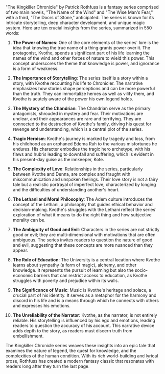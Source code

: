 "The Kingkiller Chronicle" by Patrick Rothfuss is a fantasy series comprised of two main novels, "The Name of the Wind" and "The Wise Man's Fear," with a third, "The Doors of Stone," anticipated. The series is known for its intricate storytelling, deep character development, and unique magic system. Here are ten crucial insights from the series, summarized in 550 words:

1. **The Power of Names**: One of the core elements of the series' lore is the idea that knowing the true name of a thing grants power over it. The protagonist, Kvothe, spends a significant part of his life learning the names of the wind and other forces of nature to wield this power. This concept underscores the theme that knowledge is power, and ignorance is a form of weakness.

2. **The Importance of Storytelling**: The series itself is a story within a story, with Kvothe recounting his life to Chronicler. The narrative emphasizes how stories shape perceptions and can be more powerful than the truth. They can immortalize heroes as well as vilify them, and Kvothe is acutely aware of the power his own legend holds.

3. **The Mystery of the Chandrian**: The Chandrian serve as the primary antagonists, shrouded in mystery and fear. Their motivations are unclear, and their appearances are rare and terrifying. They are connected to the destruction of Kvothe's family, driving his quest for revenge and understanding, which is a central plot of the series.

4. **Tragic Heroism**: Kvothe's journey is marked by tragedy and loss, from his childhood as an orphaned Edema Ruh to the various misfortunes he endures. His character embodies the tragic hero archetype, with his flaws and hubris leading to downfall and suffering, which is evident in his present-day guise as the innkeeper, Kote.

5. **The Complexity of Love**: Relationships in the series, particularly between Kvothe and Denna, are complex and fraught with miscommunication and unspoken feelings. Their love story is not a fairy tale but a realistic portrayal of imperfect love, characterized by longing and the difficulties of understanding another's heart.

6. **The Lethani and Moral Philosophy**: The Adem culture introduces the concept of the Lethani, a philosophy that guides ethical behavior and decision-making. Kvothe's struggles with the Lethani reflect the series' exploration of what it means to do the right thing and how subjective morality can be.

7. **The Ambiguity of Good and Evil**: Characters in the series are not strictly good or evil; they are multi-dimensional with motivations that are often ambiguous. The series invites readers to question the nature of good and evil, suggesting that these concepts are more nuanced than they appear.

8. **The Role of Education**: The University is a central location where Kvothe learns about sympathy (a form of magic), alchemy, and other knowledge. It represents the pursuit of learning but also the socio-economic barriers that can restrict access to education, as Kvothe struggles with poverty and prejudice within its walls.

9. **The Significance of Music**: Music is Kvothe's heritage and solace, a crucial part of his identity. It serves as a metaphor for the harmony and discord in his life and is a means through which he connects with others and expresses his emotions.

10. **The Unreliability of the Narrator**: Kvothe, as the narrator, is not entirely reliable. His storytelling is influenced by his ego and emotions, leading readers to question the accuracy of his account. This narrative device adds depth to the story, as readers must discern truth from embellishment.

The Kingkiller Chronicle series weaves these insights into an epic tale that examines the nature of legend, the quest for knowledge, and the complexities of the human condition. With its rich world-building and lyrical prose, Rothfuss has created a modern fantasy classic that resonates with readers long after they turn the last page.